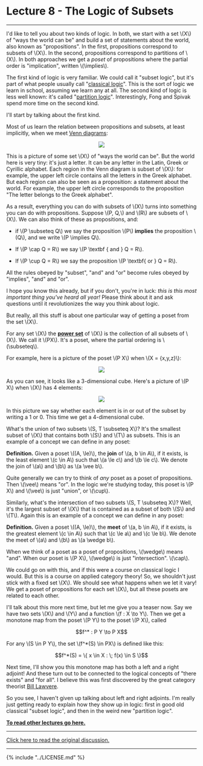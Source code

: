 # Lecture 8 - The Logic of Subsets
---

I'd like to tell you about two kinds of logic. In both, we start with
a set \\(X\\) of "ways the world can be" and build a set of statements
about the world, also known as "propositions". In the first,
propositions correspond to subsets of \\(X\\). In the second,
propositions correspond to partitions of \\(X\\). In both approaches
we get a _poset_ of propositions where the partial order is
"implication", written \\(\implies\\).

The first kind of logic is very familiar. We could call it "subset
logic", but it's part of what people usually call "[classical
logic](https://en.wikipedia.org/wiki/Classical_logic)". This is the
sort of logic we learn in school, assuming we learn any at all. The
second kind of logic is less well known: it's called "[partition
logic](https://arxiv.org/abs/0902.1950)". Interestingly, Fong and
Spivak spend more time on the second kind.

I'll start by talking about the first kind.

Most of us learn the relation between propositions and subsets, at
least implicitly, when we meet [Venn
diagrams](https://en.wikipedia.org/wiki/Venn_diagram):

<center><img src = "https://upload.wikimedia.org/wikipedia/commons/thumb/e/e4/Venn_diagram_gr_la_ru.svg/400px-Venn_diagram_gr_la_ru.svg.png"></center>

This is a picture of some set \\(X\\) of "ways the world can be". But
the world here is very tiny: it's just a letter. It can be any letter
in the Latin, Greek or Cyrillic alphabet. Each region in the Venn
diagram is subset of \\(X\\): for example, the upper left circle
contains all the letters in the Greek alphabet. But each region can
also be seen as a proposition: a statement about the world. For
example, the upper left circle corresponds to the proposition "The
letter belongs to the Greek alphabet".

As a result, everything you can do with subsets of \\(X\\) turns into
something you can do with propositions. Suppose \\(P, Q,\\) and
\\(R\\) are subsets of \\(X\\). We can also think of these as
propositions, and:

* if \\(P \subseteq Q\\) we say the proposition \\(P\\) **implies**
  the proposition \\(Q\\), and we write \\(P \implies Q\\).

* If \\(P \cap Q = R\\) we say \\(P \textbf { and } Q = R\\).

* If \\(P \cup Q = R\\) we say the proposition \\(P \textbf{ or } Q =
  R\\).

All the rules obeyed by "subset", "and" and "or" become rules obeyed
by "implies", "and" and "or".

I hope you know this already, but if you don't, you're in luck: _this
is this most important thing you've heard all year!_ Please think
about it and ask questions until it revolutionizes the way you think
about logic.

But really, all this stuff is about one particular way of getting a
poset from the set \\(X\\).

For any set \\(X\\) the **[power
set](https://en.wikipedia.org/wiki/Power_set)** of \\(X\\) is the
collection of all subsets of \\(X\\).  We call it \\(PX\\). It's a
poset, where the partial ordering is \\(\subseteq\\).

For example, here is a picture of the poset \\(P X\\) when \\(X =
\{x,y,z\}\\):

<center><img src = "https://upload.wikimedia.org/wikipedia/commons/thumb/e/ea/Hasse_diagram_of_powerset_of_3.svg/500px-Hasse_diagram_of_powerset_of_3.svg.png"></center>

As you can see, it looks like a 3-dimensional cube. Here's a picture
of \\(P X\\) when \\(X\\) has 4 elements:

<center><img src = "https://upload.wikimedia.org/wikipedia/commons/thumb/9/9b/Hypercubeorder_binary.svg/500px-Hypercubeorder_binary.svg.png"></center>

In this picture we say whether each element is in or out of the subset
by writing a 1 or 0. This time we get a 4-dimensional cube.

What's the union of two subsets \\(S, T \subseteq X\\)? It's the
smallest subset of \\(X\\) that contains both \\(S\\) and \\(T\\) as
subsets. This is an example of a concept we can define in any poset:

**Definition.** Given a poset \\((A, \le)\\), the **join** of \\(a, b
\in A\\), if it exists, is the least element \\(c \in A\\) such that
\\(a \le c\\) and \\(b \le c\\). We denote the join of \\(a\\) and
\\(b\\) as \\(a \vee b\\).

Quite generally we can try to think of _any_ poset as a poset of
propositions. Then \\(\vee\\) means "or". In the logic we're studying
today, this poset is \\(P X\\) and \\(\vee\\) is just "union", or
\\(\cup\\).

Similarly, what's the intersection of two subsets \\(S, T \subseteq
X\\)? Well, it's the largest subset of \\(X\\) that is contained as a
subset of both \\(S\\) and \\(T\\). Again this is an example of a
concept we can define in any poset:

**Definition.** Given a poset \\((A, \le)\\), the **meet** of \\(a, b
\in A\\), if it exists, is the greatest element \\(c \in A\\) such
that \\(c \le a\\) and \\(c \le b\\). We denote the meet of \\(a\\)
and \\(b\\) as \\(a \wedge b\\).

When we think of a poset as a poset of propositions, \\(\wedge\\)
means "and". When our poset is \\(P X\\), \\(\wedge\\) is just
"intersection". \\(\cap\\).

We could go on with this, and if this were a course on classical logic
I would. But this is a course on applied category theory! So, we
shouldn't just stick with a fixed set \\(X\\). We should see what
happens when we let it vary! We get a poset of propositions for each
set \\(X\\), but all these posets are related to each other.

I'll talk about this more next time, but let me give you a teaser now.
Say we have two sets \\(X\\) and \\(Y\\) and a function \\(f : X \to
Y\\). Then we get a monotone map from the poset \\(P Y\\) to the poset
\\(P X\\), called

<center>$$f^* : P Y \to P X$$</center>

For any \\(S \in P Y\\), the set \\(f^*(S) \in PX\\) is defined like
this:

<center>$$f^*(S) = \{ x \in X : \; f(x) \in S \}$$</center>

Next time, I'll show you this monotone map has both a left and a right
adjoint! And these turn out to be connected to the logical concepts of
"there exists" and "for all". I believe this was first discovered by
the great category theorist [Bill
Lawvere](https://www.emis.de/journals/TAC/reprints/articles/16/tr16abs.html).

So you see, I haven't given up talking about left and right adjoints.
I'm really just getting ready to explain how they show up in logic:
first in good old classical "subset logic", and then in the weird new
"partition logic".

**[To read other lectures go here.](http://www.azimuthproject.org/azimuth/show/Applied+Category+Theory#Course)**

---

[Click here to read the original discussion.](https://forum.azimuthproject.org/discussion/1921/lecture-8-chapter-1-the-logic-of-subsets/p1)

---

{% include "../LICENSE.md" %}

